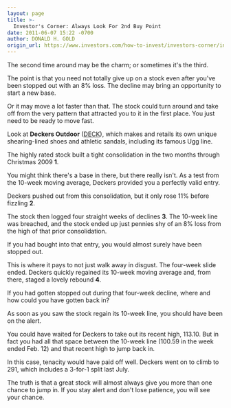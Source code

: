 ```yaml
---
layout: page
title: >-
  Investor's Corner: Always Look For 2nd Buy Point
date: 2011-06-07 15:22 -0700
author: DONALD H. GOLD
origin_url: https://www.investors.com/how-to-invest/investors-corner/investors-corner-always-look-for-2nd-buy-point
---
```





The second time around may be the charm; or sometimes it's the third.

  

The point is that you need not totally give up on a stock even after you've been stopped out with an 8% loss. The decline may bring an opportunity to start a new base.

  

Or it may move a lot faster than that. The stock could turn around and take off from the very pattern that attracted you to it in the first place. You just need to be ready to move fast.

  

Look at **Deckers Outdoor** ([DECK](https://research.investors.com/quote.aspx?symbol=DECK)), which makes and retails its own unique shearing-lined shoes and athletic sandals, including its famous Ugg line. 

  

The highly rated stock built a tight consolidation in the two months through Christmas 2009 **1**.

  

You might think there's a base in there, but there really isn't. As a test from the 10-week moving average, Deckers provided you a perfectly valid entry.

  

Deckers pushed out from this consolidation, but it only rose 11% before fizzling **2**.

  

The stock then logged four straight weeks of declines **3**. The 10-week line was breached, and the stock ended up just pennies shy of an 8% loss from the high of that prior consolidation.

  

If you had bought into that entry, you would almost surely have been stopped out.

  

This is where it pays to not just walk away in disgust. The four-week slide ended. Deckers quickly regained its 10-week moving average and, from there, staged a lovely rebound **4**.

  

If you had gotten stopped out during that four-week decline, where and how could you have gotten back in?

  

As soon as you saw the stock regain its 10-week line, you should have been on the alert.

  

You could have waited for Deckers to take out its recent high, 113.10. But in fact you had all that space between the 10-week line (100.59 in the week ended Feb. 12) and that recent high to jump back in.

  

In this case, tenacity would have paid off well. Deckers went on to climb to 291, which includes a 3-for-1 split last July.

  

The truth is that a great stock will almost always give you more than one chance to jump in. If you stay alert and don't lose patience, you will see your chance.




